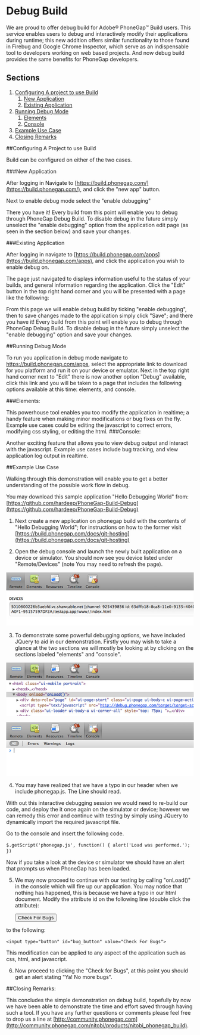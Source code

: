 # Debug Build

We are proud to offer debug build for Adobe® PhoneGap™ Build users. This service enables users to debug and interactively modify their applications during runtime; this new addition offers similar functionality to those found in Firebug and Google Chrome Inspector, which serve as an indispensable tool to developers working on web based projects. And now debug build provides the same benefits for PhoneGap developers.


## Sections

1. [Configuring A project to use Build](#project_build)
    1. [New Application](#new_build_project)
    2. [Existing Application](#existing_build_project)
2. [Running Debug Mode](#running_debug_mode)
    1. [Elements](#running_debug_mode_elements)
    2. [Console](#running_debug_mode_console)
3. [Example Use Case](#example_use_case)
4. [Closing Remarks](#closing_remarks)


<a id="project_build"></a>
##Configuring A Project to use Build

Build can be configured on either of the two cases.

<a id="new_build_project"></a>
###New Application

After logging in Navigate to [https://build.phonegap.com/](https://build.phonegap.com/), and click the "new app" button.

Next to enable debug mode select the "enable debugging"

There you have it! Every build from this point will enable you to debug through PhoneGap Debug Build. To disable debug in the future simply unselect the "enable debugging" option from the application edit page (as seen in the section below) and save your changes.

<a id="existing_build_project"></a>
###Existing Application

After logging in navigate to [https://build.phonegap.com/apps](https://build.phonegap.com/apps), and click the application you wish to enable debug on. 

The page just navigated to displays information useful to the status of your builds, and general information regarding the application. Click the "Edit" button in the top right hand corner and you will be presented with a page like the following:

From this page we will enable debug build by ticking "enable debugging", then to save changes made to the application simply click "Save"; and there you have it! Every build from this point will enable you to debug through PhoneGap Debug Build. To disable debug in the future simply unselect the "enable debugging" option and save your changes.

<a id="runnin_debug_mode"></a>
##Running Debug Mode

To run you application in debug mode navigate to https://build.phonegap.com/apps, select the appropriate link to download for you platform and run it on your device or emulator. Next in the top right hand corner next to "Edit" there is now another option "Debug" available, click this link and you will be taken to a page that includes the following options available at this time: elements, and console.

<a id="running_debug_mode_elements"></a>
###Elements:

This powerhouse tool enables you too modify the application in realtime; a handy feature when making minor modifications or bug fixes on the fly. Example use cases could be editing the javascript to correct errors, modifying css styling, or editing the html.
<a id="running_debug_mode_console"></a>
###Console:

Another exciting feature that allows you to view debug output and interact with the javascript. Example use cases include bug tracking, and view application log output in realtime.

<a id="example_use_case"></a>
##Example Use Case


Walking through this demonstration will enable you to get a better understanding of the possible work flow in debug.  
   
You may download this sample application "Hello Debugging World" from:  
[https://github.com/hardeep/PhoneGap-Build-Debug](https://github.com/hardeep/PhoneGap-Build-Debug)

1) Next create a new application on phonegap build with the contents of "Hello Debugging World"; for instructions on how to the former visit [https://build.phonegap.com/docs/git-hosting](https://build.phonegap.com/docs/git-hosting)

2) Open the debug console and launch the newly built application on a device or simulator. You should now see you device listed under "Remote/Devices" (note You may need to refresh the page).

![alt edit app page](images/phonegap-debug/connected.jpg)

3) To demonstrate some powerful debugging options, we have included JQuery to aid in our demonstration. Firstly you may wish to take a glance at the two sections we will mostly be looking at by clicking on the sections labeled "elements" and "console".

![alt edit app page](images/phonegap-debug/elements.jpg)

![alt edit app page](images/phonegap-debug/console.jpg)


4) You may have realized that we have a typo in our header when we include phonegap.js. The Line should read.

    <script stype="text/javascript" src="phonegap.js"></script> 

With out this interactive debugging session we would need to re-build our code, and deploy the it once again on the simulator or device; however we can remedy this error and continue with testing by simply using JQuery to dynamically import the required javascript file.

Go to the console and insert the following code.

    $.getScript('phonegap.js', function() { alert('Load was performed.'); })

Now if you take a look at the device or simulator we should have an alert that prompts us when PhoneGap has been loaded.

5) We may now proceed to continue with our testing by calling "onLoad()" in the console which will fire up our application. You may notice that nothing has happened, this is because we have a typo in our html document. Modify the attribute id on the following line (double click the attribute):

    <input type="button" id="buh_button" value="Check For Bugs">

to the following:

    <input type="button" id="bug_button" value="Check For Bugs">

This modification can be applied to any aspect of the application such as css, html, and javascript.

6) Now proceed to clicking the "Check for Bugs", at this point you should get an alert stating "Ya! No more bugs".


<a id="closing_remarks"></a>
##Closing Remarks:

This concludes the simple demonstration on debug build, hopefully by now we have been able to demonstrate the time and effort saved through having such a tool. If you have any further questions or comments please feel free to drop us a line at [http://community.phonegap.com](http://community.phonegap.com/nitobi/products/nitobi_phonegap_build).
